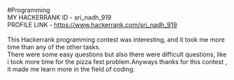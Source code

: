 #Programming
<br>
MY HACKERRANK ID - sri_nadh_919<br>
PROFILE LINK -  https://www.hackerrank.com/sri_nadh_919
<br><br>
This Hackerrank programming contest was interesting, and it took me more time than any of the other tasks. <br>
There were some easy questions but also there were difficult questions, like i took more time for the pizza fest problem.Anyways thanks for this contest , it made me learn more in the field of coding.
